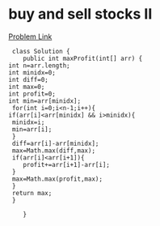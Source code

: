 # buy and sell stocks II

[Problem Link](m/problems/best-time-to-buy-and-sell-stock-ii/description/?envType=study-plan-v2&envId=top-interview-150)

```
 class Solution {
    public int maxProfit(int[] arr) {
int n=arr.length;
int minidx=0;
int diff=0;
int max=0;
int profit=0;
int min=arr[minidx];
 for(int i=0;i<n-1;i++){
if(arr[i]<arr[minidx] && i>minidx){
 minidx=i;
 min=arr[i];
 }
 diff=arr[i]-arr[minidx];
 max=Math.max(diff,max);
 if(arr[i]<arr[i+1]){
    profit+=arr[i+1]-arr[i];
 }
 max=Math.max(profit,max);
 }
 return max;
 }
        
    }
```
